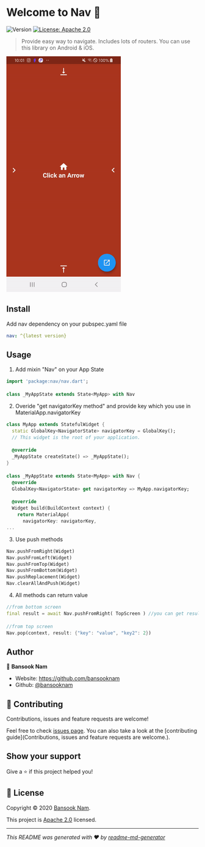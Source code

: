 # Welcome to Nav 👋
![Version](https://img.shields.io/pub/v/nav.svg?style=flat-square)
[![License: Apache 2.0](https://img.shields.io/badge/License-Apache2.0-yellow.svg)](https://github.com/BansookNam/nav/blob/master/LICENSE)

> Provide easy way to navigate. Includes lots of routers. You can use this library on Android & iOS.



<img src="https://raw.githubusercontent.com/BansookNam/nav/master/img/sample.gif" width="300" />

## Install

Add nav dependency on your pubspec.yaml file

```yaml
nav: ^{latest version}
```

## Usage

1. Add mixin "Nav" on your App State

```dart
import 'package:nav/nav.dart';

class _MyAppState extends State<MyApp> with Nav 
```

2. Overide "get navigatorKey method" and provide key which you use in MaterialApp.navigatorKey

```dart
class MyApp extends StatefulWidget {
  static GlobalKey<NavigatorState> navigatorKey = GlobalKey();
  // This widget is the root of your application.

  @override
  _MyAppState createState() => _MyAppState();
}

class _MyAppState extends State<MyApp> with Nav {
  @override
  GlobalKey<NavigatorState> get navigatorKey => MyApp.navigatorKey;

  @override
  Widget build(BuildContext context) {
    return MaterialApp(
      navigatorKey: navigatorKey,
...
```

3. Use push methods

```dart
Nav.pushFromRight(Widget)
Nav.pushFromLeft(Widget)
Nav.pushFromTop(Widget)
Nav.pushFromBottom(Widget)
Nav.pushReplacement(Widget)
Nav.clearAllAndPush(Widget)
```

4. All methods can return value

```dart
//from bottom screen
final result = await Nav.pushFromRight( TopScreen ) //you can get result from TopWidget

//from top screen
Nav.pop(context, result: {"key": "value", "key2": 2})
```



## Author

👤 **Bansook Nam**

* Website: https://github.com/bansooknam
* Github: [@bansooknam](https://github.com/bansooknam)

## 🤝 Contributing

Contributions, issues and feature requests are welcome!

Feel free to check [issues page](https://github.com/bansooknam/nav/issues). You can also take a look at the [contributing guide](Contributions, issues and feature requests are welcome.).

## Show your support

Give a ⭐️ if this project helped you!


## 📝 License

Copyright © 2020 [Bansook Nam](https://github.com/bansooknam).

This project is [Apache 2.0](https://github.com/BansookNam/nav/blob/master/LICENSE) licensed.

***
_This README was generated with ❤️ by [readme-md-generator](https://github.com/kefranabg/readme-md-generator)_